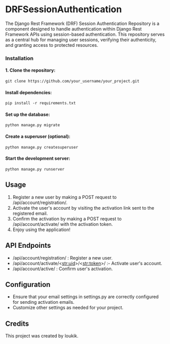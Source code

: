 # DRFSessionAuthentication
The Django Rest Framework (DRF) Session Authentication Repository is a component designed to handle authentication within Django Rest Framework APIs using session-based authentication. This repository serves as a central hub for managing user sessions, verifying their authenticity, and granting access to protected resources.

### **Installation**

#### 1. Clone the repository:

    git clone https://github.com/your_username/your_project.git

#### Install dependencies:

    pip install -r requirements.txt

#### Set up the database:

    python manage.py migrate

#### Create a superuser (optional):

    python manage.py createsuperuser

#### Start the development server:

    python manage.py runserver

## Usage

1. Register a new user by making a POST request to /api/account/registration/.
2. Activate the user's account by visiting the activation link sent to the registered email.
3. Confirm the activation by making a POST request to /api/account/activate/ with the activation token.
4. Enjoy using the application!

## API Endpoints

* /api/account/registration/                         : Register a new user.
* /api/account/activate/<<str:uid>>/<<str:token>>/   :- Activate user's account.
* /api/account/active/                               : Confirm user's activation.

## Configuration
* Ensure that your email settings in settings.py are correctly configured for sending activation emails.
* Customize other settings as needed for your project.


## Credits

This project was created by loukik.

